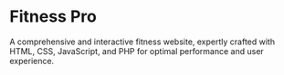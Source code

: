# Fitness Pro 
 A comprehensive and interactive fitness website, expertly crafted with HTML, CSS, JavaScript, and PHP for optimal performance and user experience.
